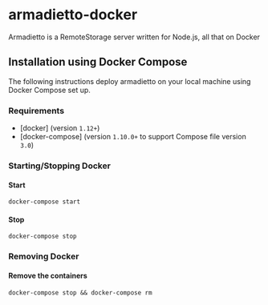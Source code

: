# armadietto-docker
Armadietto is a RemoteStorage server written for Node.js, all that on Docker

## Installation using Docker Compose

The following instructions deploy armadietto on your local machine using Docker Compose set up.

### Requirements

* [docker] (version `1.12+`)
* [docker-compose] (version `1.10.0+` to support Compose file version `3.0`)

### Starting/Stopping Docker

#### Start
```
docker-compose start
```

#### Stop
```
docker-compose stop
```

### Removing Docker

#### Remove the containers
```
docker-compose stop && docker-compose rm
```
